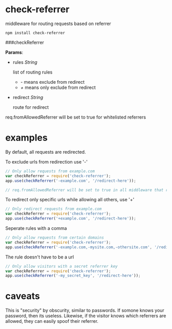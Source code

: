 check-referrer
==============

middleware for routing requests based on referrer

```
npm install check-referrer
```

###checkReferrer

**Params**:
*   rules _String_

    list of routing rules
    * _-_ means exclude from redirect
    * _+_ means only exclude from redirect

*   redirect _String_

    route for redirect

req.fromAllowedReferrer will be set to true for whitelisted referrers

examples
========

By default, all requests are redirected.

To exclude urls from redirection use '-'

```javascript
// Only allow requests from example.com
var checkReferrer = require('check-referrer');
app.use(checkReferrer('-example.com', '/redirect-here'));

// req.fromAllowedReferrer will be set to true in all middleware that runs after
```

To redirect only specific urls while allowing all others, use '+'

```javascript
// Only redirect requests from example.com
var checkReferrer = require('check-referrer');
app.use(checkReferrer('+example.com', '/redirect-here'));
```

Seperate rules with a comma

```javascript
// Only allow requests from certain domains
var checkReferrer = require('check-referrer');
app.use(checkReferrer('-example.com,-mysite.com,-othersite.com', '/redirect-here'));
```

The rule doesn't have to be a url

```javascript
// Only allow visitors with a secret referrer key
var checkReferrer = require('check-referrer');
app.use(checkReferrer('-my_secret_key', '/redirect-here'));
```

caveats
=======
This is "security" by obscurity, similar to passwords. If somone knows your password, then its useless. Likewise, if the visitor knows which referrers are allowed, they can easily spoof their referrer.